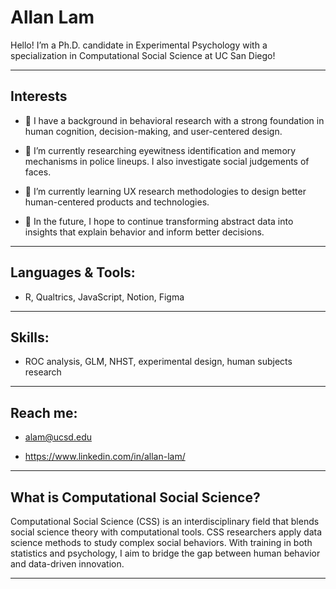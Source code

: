 
# Allan Lam
Hello! I’m a Ph.D. candidate in Experimental Psychology with a specialization in Computational Social Science at UC San Diego!

---

## Interests
- 🧠 I have a background in behavioral research with a strong foundation in human cognition, decision-making, and user-centered design.

- 🔭 I’m currently researching eyewitness identification and memory mechanisms in police lineups. I also investigate social judgements of faces. 

- 🌱 I’m currently learning UX research methodologies to design better human-centered products and technologies.

- 🚀 In the future, I hope to continue transforming abstract data into insights that explain behavior and inform better decisions. 

---

## Languages & Tools: 
- R, Qualtrics, JavaScript, Notion, Figma

---

## Skills: 
- ROC analysis, GLM, NHST, experimental design, human subjects research

---

## Reach me: 
- alam@ucsd.edu 

- https://www.linkedin.com/in/allan-lam/

---

## What is Computational Social Science?
Computational Social Science (CSS) is an interdisciplinary field that blends social science theory with computational tools. CSS researchers apply data science methods to study complex social behaviors. With training in both statistics and psychology, I aim to bridge the gap between human behavior and data-driven innovation.

---
